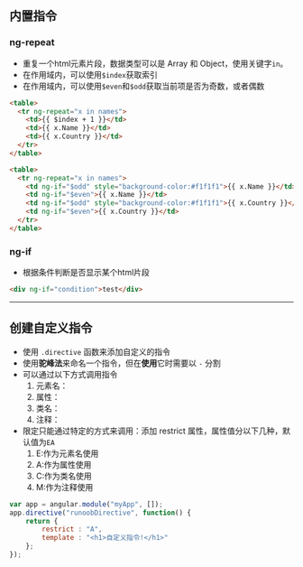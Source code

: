 ## 内置指令
### ng-repeat 
- 重复一个html元素片段，数据类型可以是 Array 和 Object，使用关键字`in`。
- 在作用域内，可以使用`$index`获取索引
- 在作用域内，可以使用`$even`和`$odd`获取当前项是否为奇数，或者偶数
```html
<table>
  <tr ng-repeat="x in names">
    <td>{{ $index + 1 }}</td>
    <td>{{ x.Name }}</td>
    <td>{{ x.Country }}</td>
  </tr>
</table>

<table>
  <tr ng-repeat="x in names">
    <td ng-if="$odd" style="background-color:#f1f1f1">{{ x.Name }}</td>
    <td ng-if="$even">{{ x.Name }}</td>
    <td ng-if="$odd" style="background-color:#f1f1f1">{{ x.Country }}</td>
    <td ng-if="$even">{{ x.Country }}</td>
  </tr>
</table>
```

### ng-if
- 根据条件判断是否显示某个html片段
```html
<div ng-if="condition">test</div>
```

---

## 创建自定义指令
- 使用 `.directive` 函数来添加自定义的指令
- 使用**驼峰法**来命名一个指令，但在**使用**它时需要以 `-` 分割
- 可以通过以下方式调用指令
  1. 元素名：<runoob-directive></runoob-directive>
  2. 属性：<div runoob-directive></div>
  3. 类名：<div class="runoob-directive"></div>
  4. 注释：<!-- directive: runoob-directive -->
- 限定只能通过特定的方式来调用：添加 restrict 属性，属性值分以下几种，默认值为`EA`
  1. E:作为元素名使用
  2. A:作为属性使用
  3. C:作为类名使用
  4. M:作为注释使用
```js
var app = angular.module("myApp", []);
app.directive("runoobDirective", function() {
    return {
        restrict : "A",
        template : "<h1>自定义指令!</h1>"
    };
});
```

